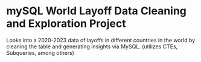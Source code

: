 # mySQL World Layoff Data Cleaning and Exploration Project
Looks into a 2020-2023 data of layoffs in different countries in the world by cleaning the table and generating insights via MySQL. (utilizes CTEs, Subqueries, among others)

